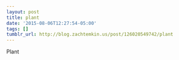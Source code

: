 ```yaml
---
layout: post
title: plant
date: '2015-08-06T12:27:54-05:00'
tags: []
tumblr_url: http://blog.zachtemkin.us/post/126020549742/plant
---
```

Plant
